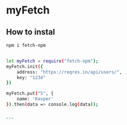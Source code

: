 # myFetch

## How to instal
```bash
npm i fetch-npm

```

``````bash

let myFetch = require("fetch-npm");
myFetch.init({
    address: "https://reqres.in/api/users/",
    key: "1234"
})

myFetch.put("5", {
    name: 'Kasper'
}).then(data => console.log(data));


```